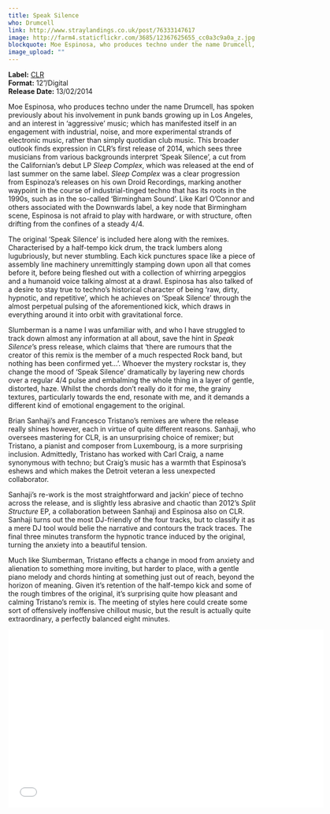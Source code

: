 ```yaml
---
title: Speak Silence
who: Drumcell
link: http://www.straylandings.co.uk/post/76333147617
image: http://farm4.staticflickr.com/3685/12367625655_cc0a3c9a0a_z.jpg
blockquote: Moe Espinosa, who produces techno under the name Drumcell, has spoken previously about his involvement in punk bands growing up in Los Angeles, and an interest in ‘aggressive’ music; which has manifested itself in an engagement with industrial, noise, and more experimental strands of electronic music, rather than simply quotidian club music. This broader outlook finds expression in CLR’s first release of 2014, which sees three musicians from various backgrounds interpret ‘Speak Silence’, a cut from the Californian’s debut LP _Sleep Complex_, which was released at the end of last summer on the same label.
image_upload: ""
---
```

**Label:** [CLR](http://www.clr.net/)
<br>**Format:** 12”/Digital
<br>**Release Date:** 13/02/2014

Moe Espinosa, who produces techno under the name Drumcell, has spoken previously about his involvement in punk bands growing up in Los Angeles, and an interest in ‘aggressive’ music; which has manifested itself in an engagement with industrial, noise, and more experimental strands of electronic music, rather than simply quotidian club music. This broader outlook finds expression in CLR’s first release of 2014, which sees three musicians from various backgrounds interpret ‘Speak Silence’, a cut from the Californian’s debut LP _Sleep Complex_, which was released at the end of last summer on the same label. _Sleep Complex_ was a clear progression from Espinoza’s releases on his own Droid Recordings, marking another waypoint in the course of industrial-tinged techno that has its roots in the 1990s, such as in the so-called ‘Birmingham Sound’. Like Karl O’Connor and others associated with the Downwards label, a key node that Birmingham scene, Espinosa is not afraid to play with hardware, or with structure, often drifting from the confines of a steady 4/4.

The original ‘Speak Silence’ is included here along with the remixes. Characterised by a half-tempo kick drum, the track lumbers along lugubriously, but never stumbling. Each kick punctures space like a piece of assembly line machinery unremittingly stamping down upon all that comes before it, before being fleshed out with a collection of whirring arpeggios and a humanoid voice talking almost at a drawl. Espinosa has also talked of a desire to stay true to techno’s historical character of being ‘raw, dirty, hypnotic, and repetitive’, which he achieves on ‘Speak Silence’ through the almost perpetual pulsing of the aforementioned kick, which draws in everything around it into orbit with gravitational force.

Slumberman is a name I was unfamiliar with, and who I have struggled to track down almost any information at all about, save the hint in _Speak Silence_’s press release, which claims that ‘there are rumours that the creator of this remix is the member of a much respected Rock band, but nothing has been confirmed yet…’. Whoever the mystery rockstar is, they change the mood of ‘Speak Silence’ dramatically by layering new chords over a regular 4/4 pulse and embalming the whole thing in a layer of gentle, distorted, haze. Whilst the chords don’t really do it for me, the grainy textures, particularly towards the end, resonate with me, and it demands a different kind of emotional engagement to the original.

Brian Sanhaji’s and Francesco Tristano’s remixes are where the release really shines however, each in virtue of quite different reasons. Sanhaji, who oversees mastering for CLR, is an unsurprising choice of remixer; but Tristano, a pianist and composer from Luxembourg, is a more surprising inclusion. Admittedly, Tristano has worked with Carl Craig, a name synonymous with techno; but Craig’s music has a warmth that Espinosa’s eshews and which makes the Detroit veteran a less unexpected collaborator.

Sanhaji’s re-work is the most straightforward and jackin’ piece of techno across the release, and is slightly less abrasive and chaotic than 2012’s _Split Structure_ EP, a collaboration between Sanhaji and Espinosa also on CLR. Sanhaji turns out the most DJ-friendly of the four tracks, but to classify it as a mere DJ tool would belie the narrative and contours the track traces. The final three minutes transform the hypnotic trance induced by the original, turning the anxiety into a beautiful tension.

Much like Slumberman, Tristano effects a change in mood from anxiety and alienation to something more inviting, but harder to place, with a gentle piano melody and chords hinting at something just out of reach, beyond the horizon of meaning. Given it’s retention of the half-tempo kick and some of the rough timbres of the original, it’s surprising quite how pleasant and calming Tristano’s remix is. The meeting of styles here could create some sort of offensively inoffensive chillout music, but the result is actually quite extraordinary, a perfectly balanced eight minutes.

<iframe frameborder="0" height="360" src="//player.vimeo.com/video/81133499?portrait=0&amp;color=ffffff" width="640"></iframe>